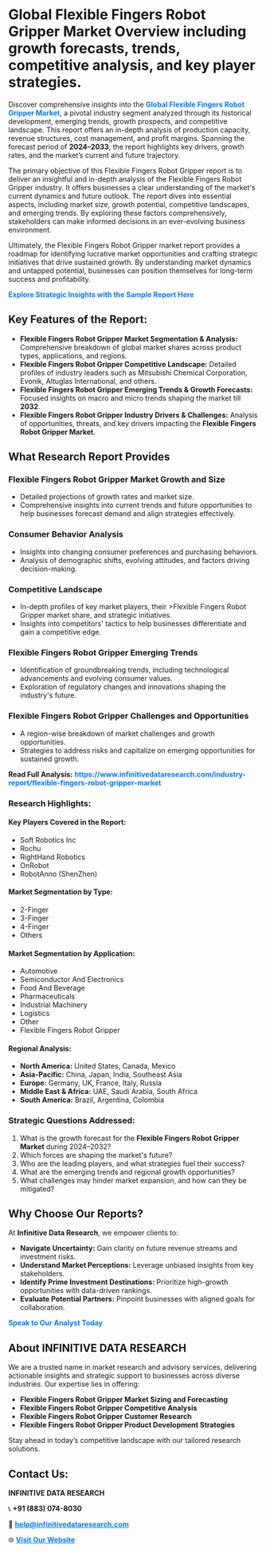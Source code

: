 <h1>Global Flexible Fingers Robot Gripper Market Overview including growth forecasts, trends, competitive analysis, and key player strategies.</h1>
<p>
Discover comprehensive insights into the 
<a href="https://www.infinitivedataresearch.com/industry-report/flexible-fingers-robot-gripper-market" rel="dofollow" style="color: #007BFF; text-decoration: none;"><strong>Global Flexible Fingers Robot Gripper Market</strong></a>, a pivotal industry segment analyzed through its historical development, emerging trends, growth prospects, and competitive landscape. This report offers an in-depth analysis of production capacity, revenue structures, cost management, and profit margins. Spanning the forecast period of <strong>2024–2033</strong>, the report highlights key drivers, growth rates, and the market’s current and future trajectory.
</p>
<p>
The primary objective of this Flexible Fingers Robot Gripper report is to deliver an insightful and in-depth analysis of the Flexible Fingers Robot Gripper industry. It offers businesses a clear understanding of the market's current dynamics and future outlook. The report dives into essential aspects, including market size, growth potential, competitive landscapes, and emerging trends. By exploring these factors comprehensively, stakeholders can make informed decisions in an ever-evolving business environment.
</p>
<p>
Ultimately, the Flexible Fingers Robot Gripper market report provides a roadmap for identifying lucrative market opportunities and crafting strategic initiatives that drive sustained growth. By understanding market dynamics and untapped potential, businesses can position themselves for long-term success and profitability.
</p>
<p>
<a href="https://www.infinitivedataresearch.com/request-sample/reportId=112512" style="color: #007BFF; text-decoration: none;"><strong>Explore Strategic Insights with the Sample Report Here</strong></a>
</p>

<h2>Key Features of the Report:</h2>
<ul>
<li><strong>Flexible Fingers Robot Gripper Market Segmentation & Analysis:</strong> Comprehensive breakdown of global market shares across product types, applications, and regions.</li>
<li><strong>Flexible Fingers Robot Gripper Competitive Landscape:</strong> Detailed profiles of industry leaders such as Mitsubishi Chemical Corporation, Evonik, Altuglas International, and others.</li>
<li><strong>Flexible Fingers Robot Gripper Emerging Trends & Growth Forecasts:</strong> Focused insights on macro and micro trends shaping the market till <strong>2032</strong>.</li>
<li><strong>Flexible Fingers Robot Gripper Industry Drivers & Challenges:</strong> Analysis of opportunities, threats, and key drivers impacting the <strong>Flexible Fingers Robot Gripper Market</strong>.</li>
</ul>

<h2>What Research Report Provides</h2>
<h3>Flexible Fingers Robot Gripper Market Growth and Size</h3>
<ul>
<li>Detailed projections of growth rates and market size.</li>
<li>Comprehensive insights into current trends and future opportunities to help businesses forecast demand and align strategies effectively.</li>
</ul>

<h3>Consumer Behavior Analysis</h3>
<ul>
<li>Insights into changing consumer preferences and purchasing behaviors.</li>
<li>Analysis of demographic shifts, evolving attitudes, and factors driving decision-making.</li>
</ul>

<h3>Competitive Landscape</h3>
<ul>
<li>In-depth profiles of key market players, their >Flexible Fingers Robot Gripper market share, and strategic initiatives.</li>
<li>Insights into competitors' tactics to help businesses differentiate and gain a competitive edge.</li>
</ul>

<h3>Flexible Fingers Robot Gripper Emerging Trends</h3>
<ul>
<li>Identification of groundbreaking trends, including technological advancements and evolving consumer values.</li>
<li>Exploration of regulatory changes and innovations shaping the industry's future.</li>
</ul>

<h3>Flexible Fingers Robot Gripper Challenges and Opportunities</h3>
<ul>
<li>A region-wise breakdown of market challenges and growth opportunities.</li>
<li>Strategies to address risks and capitalize on emerging opportunities for sustained growth.</li>
</ul>
<p><strong>Read Full Analysis:</strong> <a href="https://www.infinitivedataresearch.com/industry-report/flexible-fingers-robot-gripper-market" rel="dofollow" style="color: #007BFF; text-decoration: none;"><strong>https://www.infinitivedataresearch.com/industry-report/flexible-fingers-robot-gripper-market</strong></a></p>
<h3>Research Highlights:</h3>
<h4>Key Players Covered in the Report:</h4>
<ul><li>Soft Robotics Inc</li><li>Rochu</li><li>RightHand Robotics</li><li>OnRobot</li><li>RobotAnno (ShenZhen)</li></ul>
<h4>Market Segmentation by Type:</h4>
<ul><li>2-Finger</li><li>3-Finger</li><li>4-Finger</li><li>Others</li></ul>
<h4>Market Segmentation by Application:</h4>
<ul><li>Automotive</li><li>Semiconductor And Electronics</li><li>Food And Beverage</li><li>Pharmaceuticals</li><li>Industrial Machinery</li><li>Logistics</li><li>Other</li><li>Flexible Fingers Robot Gripper</li></ul>

<h4>Regional Analysis:</h4>
<ul>
<li><strong>North America:</strong> United States, Canada, Mexico</li>
<li><strong>Asia-Pacific:</strong> China, Japan, India, Southeast Asia</li>
<li><strong>Europe:</strong> Germany, UK, France, Italy, Russia</li>
<li><strong>Middle East & Africa:</strong> UAE, Saudi Arabia, South Africa</li>
<li><strong>South America:</strong> Brazil, Argentina, Colombia</li>
</ul>

<h3>Strategic Questions Addressed:</h3>
<ol>
<li>What is the growth forecast for the <strong>Flexible Fingers Robot Gripper Market</strong> during 2024–2032?</li>
<li>Which forces are shaping the market's future?</li>
<li>Who are the leading players, and what strategies fuel their success?</li>
<li>What are the emerging trends and regional growth opportunities?</li>
<li>What challenges may hinder market expansion, and how can they be mitigated?</li>
</ol>

<h2>Why Choose Our Reports?</h2>
<p>At <strong>Infinitive Data Research</strong>, we empower clients to:</p>
<ul>
<li><strong>Navigate Uncertainty:</strong> Gain clarity on future revenue streams and investment risks.</li>
<li><strong>Understand Market Perceptions:</strong> Leverage unbiased insights from key stakeholders.</li>
<li><strong>Identify Prime Investment Destinations:</strong> Prioritize high-growth opportunities with data-driven rankings.</li>
<li><strong>Evaluate Potential Partners:</strong> Pinpoint businesses with aligned goals for collaboration.</li>
</ul>
<p><a href="https://www.infinitivedataresearch.com/industry-report/flexible-fingers-robot-gripper-market" rel="dofollow" style="color: #007BFF; text-decoration: none;"><strong>Speak to Our Analyst Today</strong></a></p>

<h2>About INFINITIVE DATA RESEARCH</h2>
<p>We are a trusted name in market research and advisory services, delivering actionable insights and strategic support to businesses across diverse industries. Our expertise lies in offering:</p>
<ul>
<li><strong>Flexible Fingers Robot Gripper Market Sizing and Forecasting</strong></li>
<li><strong>Flexible Fingers Robot Gripper Competitive Analysis</strong></li>
<li><strong>Flexible Fingers Robot Gripper Customer Research</strong></li>
<li><strong>Flexible Fingers Robot Gripper Product Development Strategies</strong></li>
</ul>
<p>Stay ahead in today’s competitive landscape with our tailored research solutions.</p>

<h2>Contact Us:</h2>
<p><strong>INFINITIVE DATA RESEARCH</strong></p>
<p>📞 <strong>+91 (883) 074-8030</strong></p>
<p>📧 <strong><a href="mailto:help@infinitivedataresearch.com" style="color: #007BFF;">help@infinitivedataresearch.com</a></strong></p>
<p>🌐 <strong><a href="https://www.infinitivedataresearch.com" rel="dofollow" style="color: #007BFF;">Visit Our Website</a></strong></p>